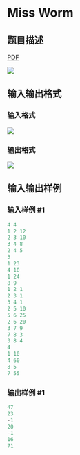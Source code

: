 # Miss Worm

## 题目描述

[problemUrl]: https://uva.onlinejudge.org/index.php?option=com_onlinejudge&Itemid=8&category=823&page=show_problem&problem=4659

[PDF](https://uva.onlinejudge.org/external/127/p12794.pdf)

![](https://cdn.luogu.com.cn/upload/vjudge_pic/UVA12794/0126ee97e70e8a116ca79cf9735223a9b1b31efe.png)

## 输入输出格式

### 输入格式

![](https://cdn.luogu.com.cn/upload/vjudge_pic/UVA12794/1d9f944be67ee516cbd7a3583668f0b3abe9a586.png)

### 输出格式

![](https://cdn.luogu.com.cn/upload/vjudge_pic/UVA12794/0155593bcb8047c89565c32ecce9a7be482a5746.png)

## 输入输出样例

### 输入样例 #1

```cpp
4 4
1 2 12
2 3 10
3 4 8
2 4 5
3
1 23
4 10
1 24
8 9
1 2 1
2 3 1
3 4 1
2 5 10
5 6 25
2 6 20
3 7 9
7 8 3
3 8 4
4
1 10
4 60
8 5
7 55
```


### 输出样例 #1

```cpp
47
23
-1
20
-1
16
71
```


